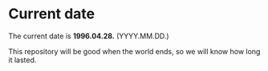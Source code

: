 # Current date

The current date is **1996.04.28.** (YYYY.MM.DD.)

This repository will be good when the world ends, so we will know how long it lasted.